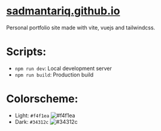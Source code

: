 # [sadmantariq.github.io](https://sadmantariq.github.io/)
Personal portfolio site made with vite, vuejs and tailwindcss.

# Scripts:
* `npm run dev`: Local development server
* `npm run build`: Production build

# Colorscheme:
* Light: `#f4f1ea` ![#f4f1ea](https://via.placeholder.com/15/f4f1ea/000000?text=+)
* Dark: `#34312c` ![#34312c](https://via.placeholder.com/15/34312c/000000?text=+)
